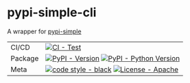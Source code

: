 # pypi-simple-cli
A wrapper for [pypi-simple](https://github.com/jwodder/pypi-simple/tree/master)


|         |                                                                                                                                                                                                                                                                                                                                                                     |
|---------|---------------------------------------------------------------------------------------------------------------------------------------------------------------------------------------------------------------------------------------------------------------------------------------------------------------------------------------------------------------------|
| CI/CD   | [![CI - Test](https://github.com/asurinsaka/pypi-simple-cli/actions/workflows/pytest.yaml/badge.svg)](https://github.com/asurinsaka/pypi-simple-cli/actions/workflows/pytest.yaml)                                                                                                                                                                                  |
| Package | [![PyPI - Version](https://img.shields.io/pypi/v/pypi-simple-cli?logo=pypi&label=PyPI&logoColor=gold)](https://pypi.org/project/pypi-simple-cli/) [![PyPI - Python Version](https://img.shields.io/pypi/pyversions/pypi-simple-cli.svg?logo=python&label=Python&logoColor=gold)](https://pypi.org/project/pypi-simple-cli/)                                         |
| Meta    | [![code style - black](https://img.shields.io/badge/code%20style-black-000000.svg)](https://github.com/psf/black) [![License - Apache](https://img.shields.io/github/license/asurinsaka/pypi-simple-cli)](https://spdx.org/licenses/)|
